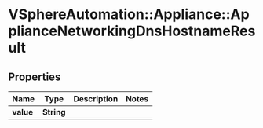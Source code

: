 # VSphereAutomation::Appliance::ApplianceNetworkingDnsHostnameResult

## Properties
Name | Type | Description | Notes
------------ | ------------- | ------------- | -------------
**value** | **String** |  | 


